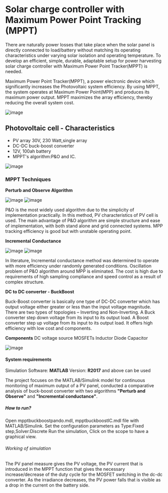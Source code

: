 # Solar charge controller with Maximum Power Point Tracking (MPPT)
There are naturally power losses that take place when the solar panel is directly connected to load/battery without matching its operating characteristics under varying solar isolation and operating temperature.
To develop an efficient, simple, durable, adaptable setup for power harvesting solar charge controller with Maximum Power Point Tracker(MPPT) is needed.


Maximum Power Point Tracker(MPPT), a power electronic device which significantly increases the Photovoltaic system efficiency.
By using MPPT, the system operates at Maximum Power Point(MPP) and produces its maximum power output.
MPPT maximizes the array efficiency, thereby reducing the overall system cost.

![image](https://user-images.githubusercontent.com/87081314/126138731-f442574f-d273-494b-878a-a72741259489.png)

## Photovoltaic cell - Characteristics

 - PV array 30V, 230 Watt,single array
 - DC-DC buck-boost converter
 - 12V, 100ah battery
 - MPPT's algorithm:P&O and IC.

![image](https://user-images.githubusercontent.com/87081314/126138977-a428286b-4f05-454a-bf54-ff2ea2233f63.png)


### MPPT Techniques

**Perturb and Observe Algorithm**

![image](https://user-images.githubusercontent.com/87081314/126139403-4066688c-8876-4f98-a13c-baec8a4ce34b.png)
![image](https://user-images.githubusercontent.com/87081314/126139475-568845b8-bf68-4bad-8cd7-2dc04b8fa3b3.png)

P&O is the most widely used algorithm due to the simplicity of implementation practically.
In this method, PV characteristics of PV cell is used.
The main advantage of P&O algorithm are simple structure and ease of implementation, with both stand alone and grid connected systems.
MPP tracking efficiency is good but with unstable operating point.

**Incremental Conductance**

![image](https://user-images.githubusercontent.com/87081314/126140177-4bac4db7-e43f-4aa6-879a-ed7a70cb841f.png)
![image](https://user-images.githubusercontent.com/87081314/126140232-ffa454b4-0394-4386-984d-518f165532f6.png)

In literature, Incremental conductance method was determined to operate with more efficiency under randomly generated conditions.
Oscillation problem of P&O algorithm around MPP is eliminated.
The cost is high due to requirements of high sampling compliance and speed control as a result of complex structure.

**DC to DC converter - BuckBoost**

Buck-Boost converter is basically one type of DC-DC converter which has output voltage either greater or less than the input voltage magnitude.
There are two types of topologies – Inverting and Non-Inverting.
A Buck converter step down voltage from its input to its output load.
A Boost converter step up voltage from its input to its output load.
It offers high efficiency with low cost and components.

**Components**
DC voltage source
MOSFETs
Inductor
Diode
Capacitor

![image](https://user-images.githubusercontent.com/87081314/126140816-d375dbf4-d95f-457b-8590-b79140e4af79.png)

#### System requirements

Simulation Software: **MATLAB**
Version: **R2017** and above can be used  

The project focuses on the MATLAB/Simulink model for continuous monitoring of maximum output of a PV panel, conducted a comparative analysis of buck-boost converter with two algorithms **"Perturb and Observe"** and **"Incremental conductance"**.



##### How to run?

Open mpptbuckboostpando.mdl, mpptbuckboostIC.mdl file with MATLAB/Simulink.
Set the configuration parameters as Type:Fixed step,Solver:Discrete 
Run the simulation,
Click on the scope to have a graphical view.

###### Working of simulation

The PV panel measure gives the PV voltage, the PV current that is  introduced in the MPPT function that gives the necessary increase/decrease of the duty cycle for the MOSFET switching in the dc-dc converter.
As the irradiance decreases, the PV power falls  that  is visible as a drop in the current on the battery side.


















